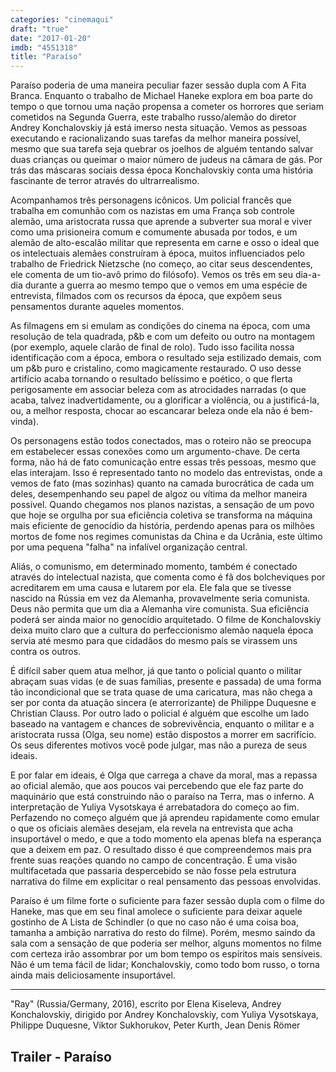 ```yaml
---
categories: "cinemaqui"
draft: "true"
date: "2017-01-20"
imdb: "4551318"
title: "Paraíso"
---
```

Paraíso poderia de uma maneira peculiar fazer sessão dupla com A Fita Branca. Enquanto o trabalho de Michael Haneke explora em boa parte do tempo o que tornou uma nação propensa a cometer os horrores que seriam cometidos na Segunda Guerra, este trabalho russo/alemão do diretor Andrey Konchalovskiy já está imerso nesta situação. Vemos as pessoas executando e racionalizando suas tarefas da melhor maneira possível, mesmo que sua tarefa seja quebrar os joelhos de alguém tentando salvar duas crianças ou queimar o maior número de judeus na câmara de gás. Por trás das máscaras sociais dessa época Konchalovskiy conta uma história fascinante de terror através do ultrarrealismo.

Acompanhamos três personagens icônicos. Um policial francês que trabalha em comunhão com os nazistas em uma França sob controle alemão, uma aristocrata russa que aprende a subverter sua moral e viver como uma prisioneira comum e comumente abusada por todos, e um alemão de alto-escalão militar que representa em carne e osso o ideal que os intelectuais alemães construíram à época, muitos influenciados pelo trabalho de Friedrick Nietzsche (no começo, ao citar seus descendentes, ele comenta de um tio-avô primo do filósofo). Vemos os três em seu dia-a-dia durante a guerra ao mesmo tempo que o vemos em uma espécie de entrevista, filmados com os recursos da época, que expõem seus pensamentos durante aqueles momentos.

As filmagens em si emulam as condições do cinema na época, com uma resolução de tela quadrada, p&b e com um defeito ou outro na montagem (por exemplo, aquele clarão de final de rolo). Tudo isso facilita nossa identificação com a época, embora o resultado seja estilizado demais, com um p&b puro e cristalino, como magicamente restaurado. O uso desse artifício acaba tornando o resultado belíssimo e poético, o que flerta perigosamente em associar beleza com as atrocidades narradas (o que acaba, talvez inadvertidamente, ou a glorificar a violência, ou a justificá-la, ou, a melhor resposta, chocar ao escancarar beleza onde ela não é bem-vinda).

Os personagens estão todos conectados, mas o roteiro não se preocupa em estabelecer essas conexões como um argumento-chave. De certa forma, não há de fato comunicação entre essas três pessoas, mesmo que elas interajam. Isso é representado tanto no modelo das entrevistas, onde a vemos de fato (mas sozinhas) quanto na camada burocrática de cada um deles, desempenhando seu papel de algoz ou vítima da melhor maneira possível. Quando chegamos nos planos nazistas, a sensação de um povo que hoje se orgulha por sua eficiência coletiva se transforma na máquina mais eficiente de genocídio da história, perdendo apenas para os milhões mortos de fome nos regimes comunistas da China e da Ucrânia, este último por uma pequena "falha" na infalível organização central.

Aliás, o comunismo, em determinado momento, também é conectado através do intelectual nazista, que comenta como é fã dos bolcheviques por acreditarem em uma causa e lutarem por ela. Ele fala que se tivesse nascido na Rússia em vez da Alemanha, provavelmente seria comunista. Deus não permita que um dia a Alemanha vire comunista. Sua eficiência poderá ser ainda maior no genocídio arquitetado. O filme de Konchalovskiy deixa muito claro que a cultura do perfeccionismo alemão naquela época servia até mesmo para que cidadãos do mesmo país se virassem uns contra os outros.

É difícil saber quem atua melhor, já que tanto o policial quanto o militar abraçam suas vidas (e de suas famílias, presente e passada) de uma forma tão incondicional que se trata quase de uma caricatura, mas não chega a ser por conta da atuação sincera (e aterrorizante) de Philippe Duquesne e Christian Clauss. Por outro lado o policial é alguém que escolhe um lado baseado na vantagem e chances de sobrevivência, enquanto o militar e a aristocrata russa (Olga, seu nome) estão dispostos a morrer em sacrifício. Os seus diferentes motivos você pode julgar, mas não a pureza de seus ideais.

E por falar em ideais, é Olga que carrega a chave da moral, mas a repassa ao oficial alemão, que aos poucos vai percebendo que ele faz parte do maquinário que está construindo não o paraíso na Terra, mas o inferno. A interpretação de Yuliya Vysotskaya é arrebatadora do começo ao fim. Perfazendo no começo alguém que já aprendeu rapidamente como emular o que os oficiais alemães desejam, ela revela na entrevista que acha insuportável o medo, e que a todo momento ela apenas blefa na esperança que a deixem em paz. O resultado disso é que compreendemos mais pra frente suas reações quando no campo de concentração. É uma visão multifacetada que passaria despercebido se não fosse pela estrutura narrativa do filme em explicitar o real pensamento das pessoas envolvidas.

Paraíso é um filme forte o suficiente para fazer sessão dupla com o filme do Haneke, mas que em seu final amolece o suficiente para deixar aquele gostinho de A Lista de Schindler (o que no caso não é uma coisa boa, tamanha a ambição narrativa do resto do filme). Porém, mesmo saindo da sala com a sensação de que poderia ser melhor, alguns momentos no filme com certeza irão assombrar por um bom tempo os espíritos mais sensíveis. Não é um tema fácil de lidar; Konchalovskiy, como todo bom russo, o torna ainda mais deliciosamente insuportável.

<hr>"Ray" (Russia/Germany, 2016), escrito por Elena Kiseleva, Andrey Konchalovskiy, dirigido por Andrey Konchalovskiy, com Yuliya Vysotskaya, Philippe Duquesne, Viktor Sukhorukov, Peter Kurth, Jean Denis Römer

<h2>Trailer - Paraíso</h2>
